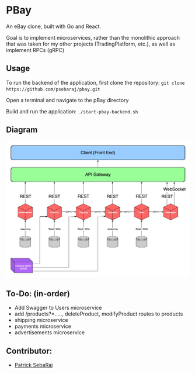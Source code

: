 # PBay
An eBay clone, built with Go and React.

Goal is to implement microservices, rather than the monolithic approach that was taken for my other projects (TradingPlatform, etc.), as well as implement RPCs (gRPC)

## Usage
To run the backend of the application, first clone the repository:
	`git clone https://github.com/psebaraj/pbay.git`

Open a terminal and navigate to the pBay directory

Build and run the application:
	`./start-pbay-backend.sh`


## Diagram
![pBay](./PBayDiagram.jpg)

## To-Do: (in-order)
- Add Swagger to Users microservice
- add /products?=....., deleteProduct, modifyProduct routes to products
- shipping microservice
- payments microservice
- advertisements microservice

## Contributor:
- [Patrick SebaRaj](https://github.com/PSebaRaj)

